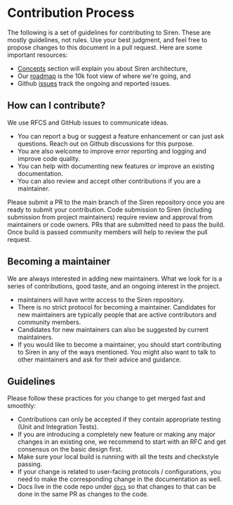 # Contribution Process

The following is a set of guidelines for contributing to Siren. These are mostly guidelines, not rules. Use your best
judgment, and feel free to propose changes to this document in a pull request. Here are some important resources:

- [Concepts](../concepts/overview) section will explain you about Siren architecture,
- Our [roadmap](https://github.com/goto/siren#readme) is the 10k foot view of where we're going, and
- Github [issues](https://github.com/goto/siren/issues) track the ongoing and reported issues.

## How can I contribute?

We use RFCS and GitHub issues to communicate ideas.

- You can report a bug or suggest a feature enhancement or can just ask questions. Reach out on Github discussions for
  this purpose.
- You are also welcome to improve error reporting and logging and improve code quality.
- You can help with documenting new features or improve an existing documentation.
- You can also review and accept other contributions if you are a maintainer.

Please submit a PR to the main branch of the Siren repository once you are ready to submit your contribution. Code
submission to Siren (including submission from project maintainers) require review and approval from maintainers or code
owners. PRs that are submitted need to pass the build. Once build is passed community members will help to review the
pull request.

## Becoming a maintainer

We are always interested in adding new maintainers. What we look for is a series of contributions, good taste, and an
ongoing interest in the project.

- maintainers will have write access to the Siren repository.
- There is no strict protocol for becoming a maintainer. Candidates for new maintainers are typically people that are
  active contributors and community members.
- Candidates for new maintainers can also be suggested by current maintainers.
- If you would like to become a maintainer, you should start contributing to Siren in any of the ways mentioned. You
  might also want to talk to other maintainers and ask for their advice and guidance.

## Guidelines

Please follow these practices for you change to get merged fast and smoothly:

- Contributions can only be accepted if they contain appropriate testing (Unit and Integration Tests).
- If you are introducing a completely new feature or making any major changes in an existing one, we recommend to start
  with an RFC and get consensus on the basic design first.
- Make sure your local build is running with all the tests and checkstyle passing.
- If your change is related to user-facing protocols / configurations, you need to make the corresponding change in the
  documentation as well.
- Docs live in the code repo under [`docs`](https://github.com/goto/siren/tree/main/docs) so that changes to that can be
  done in the same PR as changes to the code.
